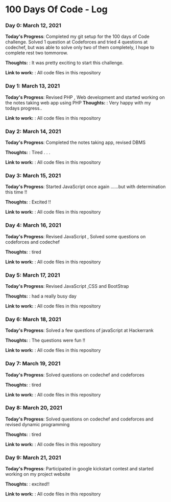 # 100 Days Of Code - Log

### Day 0: March 12, 2021 


**Today's Progress**: Completed my git setup for the 100 days of Code challenge. Solved 1 question at Codeforces and tried 4 questions at codechef, but was able to solve only two of them completely, I hope to complete rest two tommorow. 

**Thoughts:** : It was pretty exciting to start this challenge.

**Link to work:** : All code files in this repository 

### Day 1: March 13, 2021 


**Today's Progress**: Revised PHP , Web development and started working on the notes taking web app using PHP
**Thoughts:** : Very happy with my todays progress..

**Link to work:** : All code files in this repository 

### Day 2: March 14, 2021 


**Today's Progress**: Completed the notes taking app, revised DBMS 

**Thoughts:** : Tired . . .

**Link to work:** : All code files in this repository 

### Day 3: March 15, 2021 


**Today's Progress**: Started JavaScript once again ......but with determination this time !!

**Thoughts:** : Excited !!

**Link to work:** : All code files in this repository 

### Day 4: March 16, 2021 


**Today's Progress**: Revised JavaScript , Solved some questions on codeforces and codechef

**Thoughts:** : tired

**Link to work:** : All code files in this repository 

### Day 5: March 17, 2021 


**Today's Progress**: Revised JavaScript ,CSS and BootStrap

**Thoughts:** : had a really busy day

**Link to work:** : All code files in this repository 

### Day 6: March 18, 2021 


**Today's Progress**: Solved a few questions of javaScript at Hackerrank

**Thoughts:** : The questions were fun !!

**Link to work:** : All code files in this repository 

### Day 7: March 19, 2021 


**Today's Progress**: Solved questions on codechef and codeforces

**Thoughts:** : tired

**Link to work:** : All code files in this repository 

### Day 8: March 20, 2021 


**Today's Progress**: Solved questions on codechef and codeforces and revised dynamic programming

**Thoughts:** : tired

**Link to work:** : All code files in this repository 

### Day 9: March 21, 2021 


**Today's Progress**: Participated in google kickstart contest and started working on my project website

**Thoughts:** : excited!!

**Link to work:** : All code files in this repository 



